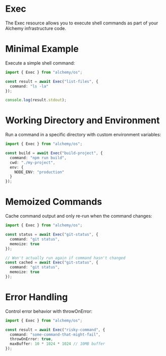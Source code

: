 # Exec

The Exec resource allows you to execute shell commands as part of your Alchemy infrastructure code.

# Minimal Example

Execute a simple shell command:

```ts
import { Exec } from "alchemy/os";

const result = await Exec("list-files", {
  command: "ls -la"
});

console.log(result.stdout);
```

# Working Directory and Environment

Run a command in a specific directory with custom environment variables:

```ts
import { Exec } from "alchemy/os";

const build = await Exec("build-project", {
  command: "npm run build",
  cwd: "./my-project",
  env: { 
    NODE_ENV: "production" 
  }
});
```

# Memoized Commands

Cache command output and only re-run when the command changes:

```ts
import { Exec } from "alchemy/os";

const status = await Exec("git-status", {
  command: "git status",
  memoize: true
});

// Won't actually run again if command hasn't changed
const cached = await Exec("git-status", {
  command: "git status", 
  memoize: true
});
```

# Error Handling

Control error behavior with throwOnError:

```ts
import { Exec } from "alchemy/os";

const result = await Exec("risky-command", {
  command: "some-command-that-might-fail",
  throwOnError: true,
  maxBuffer: 10 * 1024 * 1024 // 10MB buffer
});
```